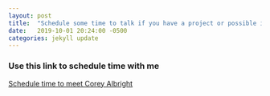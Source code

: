 ```yaml
---
layout: post
title:  "Schedule some time to talk if you have a project or possible interesting job for me"
date:   2019-10-01 20:24:00 -0500
categories: jekyll update
---
```



### Use this link to schedule time with me


[Schedule time to meet Corey Albright](https://calendly.com/coreymalbright)



